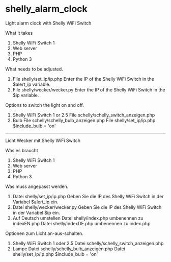 # shelly_alarm_clock
Light alarm clock with Shelly WiFi Switch

What it takes
1. Shelly WiFi Switch 1 
2. Web server
3. PHP
4. Python 3 

What needs to be adjusted.
1. File shelly/set_ip/ip.php
Enter the IP of the Shelly WiFi Switch in the $alert_ip variable.
2. File shelly/wecker/wecker.py
Enter the IP of the Shelly WiFi Switch in the $ip variable.

Options to switch the light on and off.
1. Shelly WiFi Switch 1 or 2.5
File schelly/schelly_switch_anzeigen.php 
2. Bulb
File schelly/schelly_bulb_anzeigen.php 
File shelly/set_ip/ip.php $include_bulb = 'on'

----------------------------------------------

Licht Wecker mit Shelly WiFi Switch

Was es braucht
1. Shelly WiFi Switch 1 
2. Web server
3. PHP
4. Python 3 

Was muss angepasst werden.
1. Datei shelly/set_ip/ip.php
Geben Sie die IP des Shelly WiFi Switch in der Variabel $alert_ip ein.
2. Datei shelly/wecker/wecker.py
Geben Sie die IP des Shelly WiFi Switch in der Variabel $ip ein.
3. Auf Deutsch umstellen
Datei shelly/index.php umbenennen zu indexEN.php
Datei shelly/indexDE.php umbenennen zu index.php

Optionen zum Licht an-aus-schalten.
1. Shelly WiFi Switch 1 oder 2.5
Datei schelly/schelly_switch_anzeigen.php 
2. Lampe
Datei schelly/schelly_bulb_anzeigen.php 
Datei shelly/set_ip/ip.php $include_bulb = 'on'
